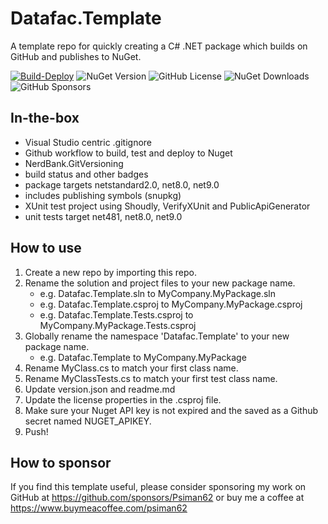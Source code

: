 
# Datafac.Template
A template repo for quickly creating a C# .NET package which builds on GitHub 
and publishes to NuGet.

[![Build-Deploy](https://github.com/datafac/template/actions/workflows/dotnet.yml/badge.svg)](https://github.com/datafac/template/actions/workflows/dotnet.yml)
![NuGet Version](https://img.shields.io/nuget/v/Datafac.Template)
![GitHub License](https://img.shields.io/github/license/Datafac/Template)
![NuGet Downloads](https://img.shields.io/nuget/dt/Datafac.Template)
![GitHub Sponsors](https://img.shields.io/github/sponsors/psiman62)


## In-the-box
- Visual Studio centric .gitignore
- Github workflow to build, test and deploy to Nuget
- NerdBank.GitVersioning
- build status and other badges
- package targets netstandard2.0, net8.0, net9.0
- includes publishing symbols (snupkg)
- XUnit test project using Shoudly, VerifyXUnit and PublicApiGenerator
- unit tests target net481, net8.0, net9.0

## How to use
1. Create a new repo by importing this repo.
2. Rename the solution and project files to your new package name.
   - e.g. Datafac.Template.sln to MyCompany.MyPackage.sln
   - e.g. Datafac.Template.csproj to MyCompany.MyPackage.csproj
   - e.g. Datafac.Template.Tests.csproj to MyCompany.MyPackage.Tests.csproj
3. Globally rename the namespace 'Datafac.Template' to your new package name.
   - e.g. Datafac.Template to MyCompany.MyPackage
4. Rename MyClass.cs to match your first class name.
5. Rename MyClassTests.cs to match your first test class name.
6. Update version.json and readme.md
7. Update the license properties in the .csproj file.
8. Make sure your Nuget API key is not expired and the
   saved as a Github secret named NUGET_APIKEY.
9. Push!

## How to sponsor
If you find this template useful, please consider sponsoring my work on GitHub 
at https://github.com/sponsors/Psiman62
or buy me a coffee at https://www.buymeacoffee.com/psiman62